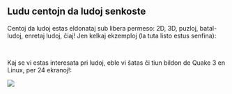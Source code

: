 <?php require("../../entete.php");?> <?php require("../../base.php");?> <?php require("../../fonctions.php");?>

<div id="corps">

<h2>Ludu centojn da ludoj senkoste</h2>

<p>Centoj da ludoj estas eldonataj sub libera permeso: 2D, 3D, puzloj, batal-ludoj, enretaj ludoj, ĉiaj! Jen kelkaj ekzemploj (la tuta listo estus senfina):</p>

<div id="items">

<?php all_games_from_file ();?>

<br class="clearboth" />
</div>

<p>Kaj se vi estas interesata pri ludoj, eble vi ŝatas ĉi tiun bildon de Quake 3 en Linux, per 24 ekranoj!:</p>

<p><a href="Images/quake_24_screens.jpg"><img src="Images/quake_24_screens_thumbnail.jpg" /></a></p>

</div>


